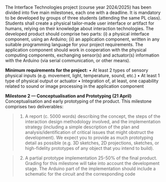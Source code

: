 The Interface Technologies project (course year 2024/2025) has been divided into five main milestones, each one with a deadline. It is mandatory to be developed by groups of three students (attending the same PL class). Students shall create a physical tailor-made user interface or artifact for humans, relying on their knowledge about interaction technologies. The developed product should comprise two parts: (i) a physical interface component, using an Arduino; (ii) an application component, written in any suitable programming language for your project requirements. The application component should work in cooperation with the physical computing components, exchanging sensor(s) and actuator(s) information with the Arduino (via serial communication, or other means).

**Minimum requirements for the project:**
• At least 2 types of sensory physical inputs (e.g. movement, light, temperature, sound, etc.)
• At least 1 type of physical output or actuator
• Integration of, at least, one capability related to sound or image processing in the application component


**Milestone 2 — Conceptualisation and Prototyping (21 April)**
Conceptualisation and early prototyping of the product. This milestone comprises two deliverables:
> 1. A report (c. 5000 words) describing the concept, the steps of the interaction design methodology involved, and the implementation strategy (including a simple description of the plan and analysis/identification of critical issues that might obstruct the development). We expect you to provide as much prototyping detail as possible (e.g. 3D sketches, 2D projections, sketches, or high-fidelity prototypes of any object that you intend to build).

 
> 2. A partial prototype implementation 25-50% of the final product. Grading for this milestone will take into account the development stage. The Arduino part of the implementation should include a schematic for the circuit and the corresponding code
